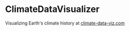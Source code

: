 # ClimateDataVisualizer
Visualizing Earth's climate history at <a href="http://climate-data-viz.com" target="blank">climate-data-viz.com</a>
